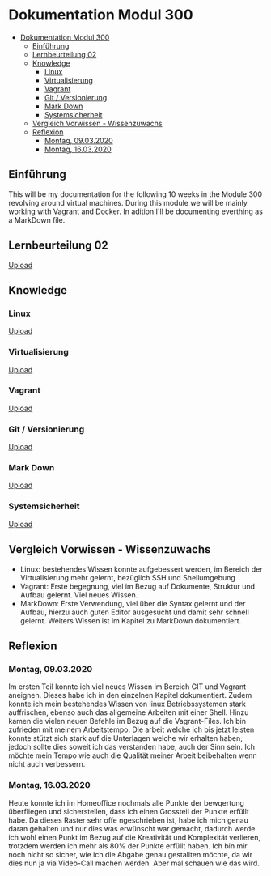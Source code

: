 # Dokumentation Modul 300
- [Dokumentation Modul 300](#dokumentation-modul-300)
  - [Einführung](#einf%c3%bchrung)
  - [Lernbeurteilung 02](#lernbeurteilung-02)
  - [Knowledge](#knowledge)
    - [Linux](#linux)
    - [Virtualisierung](#virtualisierung)
    - [Vagrant](#vagrant)
    - [Git / Versionierung](#git--versionierung)
    - [Mark Down](#mark-down)
    - [Systemsicherheit](#systemsicherheit)
  - [Vergleich Vorwissen - Wissenzuwachs](#vergleich-vorwissen---wissenzuwachs)
  - [Reflexion](#reflexion)
    - [Montag, 09.03.2020](#montag-09032020)
    - [Montag, 16.03.2020](#montag-16032020)

## Einführung
This will be my documentation for the following 10 weeks in the Module 300 revolving around virtual machines. During this module we will be mainly working with Vagrant and Docker. In adition I'll be documenting everthing as a MarkDown file.

## Lernbeurteilung 02
[Upload](https://github.com/Daddey69/Modul_300/tree/master/_LB02)

## Knowledge
### Linux
[Upload](https://github.com/Daddey69/Modul_300/blob/master/documents/linux.md)

### Virtualisierung
[Upload](https://github.com/Daddey69/Modul_300/blob/master/documents/virt.md)

### Vagrant
[Upload](https://github.com/Daddey69/Modul_300/blob/master/documents/vagrant.md)

### Git / Versionierung
[Upload](https://github.com/Daddey69/Modul_300/blob/master/documents/Git.md)

### Mark Down
[Upload](https://github.com/Daddey69/Modul_300/blob/master/documents/MarkDown.md)

### Systemsicherheit
[Upload](https://github.com/Daddey69/Modul_300/blob/master/documents/sec.md)

## Vergleich Vorwissen - Wissenzuwachs
- Linux: bestehendes Wissen konnte aufgebessert werden, im Bereich der Virtualisierung mehr gelernt, bezüglich SSH und Shellumgebung
- Vagrant: Erste begegnung, viel im Bezug auf Dokumente, Struktur und Aufbau gelernt. Viel neues Wissen.
- MarkDown: Erste Verwendung, viel über die Syntax gelernt und der Aufbau, hierzu auch guten Editor ausgesucht und damit sehr schnell gelernt. Weiters Wissen ist im Kapitel zu MarkDown dokumentiert.


## Reflexion
### Montag, 09.03.2020
Im ersten Teil konnte ich viel neues Wissen im Bereich GIT und Vagrant aneignen. Dieses habe ich in den einzelnen Kapitel dokumentiert. Zudem konnte ich mein bestehendes Wissen von linux Betriebssystemen stark auffrischen, ebenso auch das allgemeine Arbeiten mit einer Shell. Hinzu kamen die vielen neuen Befehle im Bezug auf die Vagrant-Files.
Ich bin zufrieden mit meinem Arbeitstempo. Die arbeit welche ich bis jetzt leisten konnte stützt sich stark auf die Unterlagen welche wir erhalten haben, jedoch sollte dies soweit ich das verstanden habe, auch der Sinn sein. Ich möchte mein Tempo wie auch die Qualität meiner Arbeit beibehalten wenn nicht auch verbessern.

### Montag, 16.03.2020
Heute konnte ich im Homeoffice nochmals alle Punkte der bewqertung überfliegen und sicherstellen, dass ich einen Grossteil der Punkte erfüllt habe. Da dieses Raster sehr offe ngeschrieben ist, habe ich mich genau daran gehalten und nur dies was erwünscht war gemacht, dadurch werde ich wohl einen Punkt im Bezug auf die Kreativität und Komplexität verlieren, trotzdem werden ich mehr als 80% der Punkte erfüllt haben. Ich bin mir noch nicht so sicher, wie ich die Abgabe genau gestallten möchte, da wir dies nun ja via Video-Call machen werden. Aber mal schauen wie das wird.